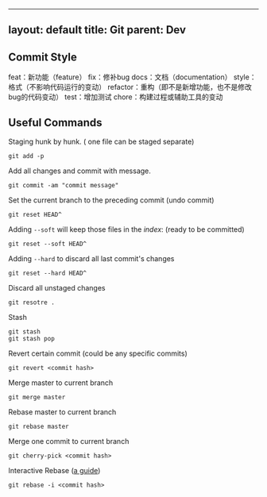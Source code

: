 
---
layout: default
title: Git
parent: Dev
---
## Commit Style
feat：新功能（feature）
fix：修补bug
docs：文档（documentation）
style： 格式（不影响代码运行的变动）
refactor：重构（即不是新增功能，也不是修改bug的代码变动）
test：增加测试
chore：构建过程或辅助工具的变动

## Useful Commands
Staging hunk by hunk. ( one file can be staged separate)
```
git add -p
```
Add all changes and commit with message.
```
git commit -am "commit message"
```
Set the current branch to the preceding commit (undo commit)
```
git reset HEAD^
```
Adding `--soft` will keep those files in the _index_: (ready to be committed)
```
git reset --soft HEAD^
```
Adding `--hard` to discard all last commit's changes
```
git reset --hard HEAD^
```
Discard all unstaged changes
```
git resotre .
```
Stash
```
git stash
git stash pop
```
Revert certain commit (could be any specific commits)
```
git revert <commit hash>
```
Merge master to current branch
```
git merge master
```
Rebase master to current branch
```
git rebase master
```
Merge one commit to current branch
```
git cherry-pick <commit hash>
```
Interactive Rebase ([a guide](https://hackernoon.com/beginners-guide-to-interactive-rebasing-346a3f9c3a6d))
```
git rebase -i <commit hash>
```